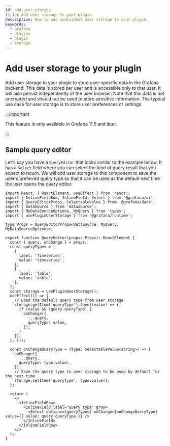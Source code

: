 ```yaml
---
id: add-user-storage
title: Add user storage to your plugin
description: How to add individual user storage to your plugin.
keywords:
  - grafana
  - plugins
  - plugin
  - storage
---
```


# Add user storage to your plugin

Add user storage to your plugin to store user-specific data in the Grafana backend. This data is stored per user and is accessible only to that user. It will also persist independently of the user browser. Note that this data is not encrypted and should not be used to store sensitive information. The typical use case for user storage is to store user preferences or settings.

:::important

This feature is only available in Grafana 11.5 and later.

:::

## Sample query editor

Let's say you have a `QueryEditor` that looks similar to the example below. It has a `Select` field where you can select the kind of query result that you expect to return. We will add user storage to this component to save the user's preferred query type so that it can be used as the default next time the user opens the query editor.

```tsx
import React, { ReactElement, useEffect } from 'react';
import { InlineFieldRow, InlineField, Select } from '@grafana/ui';
import { QueryEditorProps, SelectableValue } from '@grafana/data';
import { DataSource } from 'datasource';
import { MyDataSourceOptions, MyQuery } from 'types';
import { usePluginUserStorage } from '@grafana/runtime';

type Props = QueryEditorProps<DataSource, MyQuery, MyDataSourceOptions>;

export function QueryEditor(props: Props): ReactElement {
  const { query, onChange } = props;
  const queryTypes = [
    {
      label: 'Timeseries',
      value: 'timeseries',
    },
    {
      label: 'Table',
      value: 'table',
    },
  ];
  const storage = usePluginUserStorage();
  useEffect(() => {
    // Load the default query type from user storage
    storage.getItem('queryType').then((value) => {
      if (value && !query.queryType) {
        onChange({
          ...query,
          queryType: value,
        });
      }
    });
  }, []);

  const onChangeQueryType = (type: SelectableValue<string>) => {
    onChange({
      ...query,
      queryType: type.value!,
    });
    // Save the query type to user storage to be used by default for the next time
    storage.setItem('queryType', type.value!);
  };

  return (
    <>
      <InlineFieldRow>
        <InlineField label="Query type" grow>
          <Select options={queryTypes} onChange={onChangeQueryType} value={{ value: query.queryType }} />
        </InlineField>
      </InlineFieldRow>
    </>
  );
}
```
